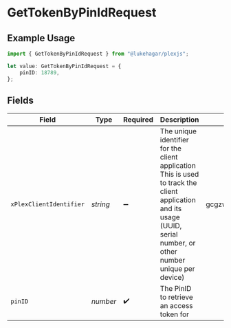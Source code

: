 # GetTokenByPinIdRequest

## Example Usage

```typescript
import { GetTokenByPinIdRequest } from "@lukehagar/plexjs";

let value: GetTokenByPinIdRequest = {
    pinID: 18789,
};
```

## Fields

| Field                                                                                                                                                                 | Type                                                                                                                                                                  | Required                                                                                                                                                              | Description                                                                                                                                                           | Example                                                                                                                                                               |
| --------------------------------------------------------------------------------------------------------------------------------------------------------------------- | --------------------------------------------------------------------------------------------------------------------------------------------------------------------- | --------------------------------------------------------------------------------------------------------------------------------------------------------------------- | --------------------------------------------------------------------------------------------------------------------------------------------------------------------- | --------------------------------------------------------------------------------------------------------------------------------------------------------------------- |
| `xPlexClientIdentifier`                                                                                                                                               | *string*                                                                                                                                                              | :heavy_minus_sign:                                                                                                                                                    | The unique identifier for the client application<br/>This is used to track the client application and its usage<br/>(UUID, serial number, or other number unique per device)<br/> | gcgzw5rz2xovp84b4vha3a40                                                                                                                                              |
| `pinID`                                                                                                                                                               | *number*                                                                                                                                                              | :heavy_check_mark:                                                                                                                                                    | The PinID to retrieve an access token for                                                                                                                             |                                                                                                                                                                       |